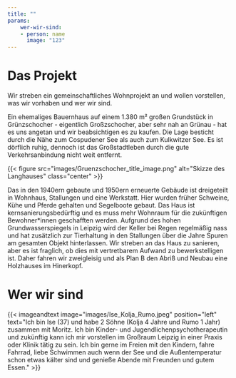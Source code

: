 ```yaml
---
title: ""
params:
    wer-wir-sind:
    - person: name
      image: "123"
---
```


# Das Projekt

Wir streben ein gemeinschaftliches Wohnprojekt an und wollen vorstellen, was wir vorhaben und wer wir sind. 

Ein ehemaliges Bauernhaus auf einem 1.380 m² großen Grundstück in Grünzschocher - eigentlich Großzschocher, aber sehr nah an Grünau - hat es uns angetan und wir beabsichtigen es zu kaufen.
Die Lage besticht durch die Nähe zum Cospudener See als auch zum Kulkwitzer See. Es ist dörflich ruhig, dennoch ist das Großstadtleben durch die gute Verkehrsanbindung nicht weit entfernt. 

{{< figure src="images/Gruenzschocher_title_image.png" alt="Skizze des Langhauses" class="center" >}}

Das in den 1940ern gebaute und 1950ern erneuerte Gebäude ist dreigeteilt in Wohnhaus, Stallungen und eine Werkstatt. 
Hier wurden früher Schweine, Kühe und Pferde gehalten und Segelboote gebaut.
Das Haus ist kernsanierungsbedürftig und es muss mehr Wohnraum für die zukünftigen Bewohner\*innen geschafften werden.
Aufgrund des hohen Grundwasserspiegels in Leipzig wird der Keller bei Regen regelmäßig nass und hat zusätzlich zur Tierhaltung in den Stallungen über die Jahre Spuren am gesamten Objekt hinterlassen. 
Wir streben an das Haus zu sanieren, aber es ist fraglich, ob dies mit vertretbarem Aufwand zu bewerkstelligen ist. Daher fahren wir zweigleisig und als Plan B den Abriß und Neubau eine Holzhauses im Hinerkopf.

# Wer wir sind

{{< imageandtext image="images/Ise_Kolja_Rumo.jpeg" position="left" text="Ich bin Ise (37) und habe 2 Söhne (Kolja 4 Jahre und Rumo 1 Jahr) zusammen mit Moritz. Ich bin Kinder- und Jugendlichenpsychotherapeutin und zukünftig kann ich mir vorstellen im Großraum Leipzig in einer Praxis oder Klinik tätig zu sein. Ich bin gerne im  Freien mit den Kindern, fahre Fahrrad, liebe Schwimmen auch wenn der See und die Außentemperatur schon etwas kälter sind und genieße Abende mit Freunden und gutem Essen." >}}

<!-- {{< figure src="images/Ise_Kolja_Rumo.jpeg" alt="Skizze des Langhauses" class="center" >}} -->

<!-- {{< imageandtext image="images/Moritz_Kolja.jpg" text="TestText" >}} -->

<!--

https://hooshmand.net/using-grids-and-columns-in-ghost/
https://bwaycer.github.io/hugo_tutorial.hugo/extras/shortcodes/#single-named-example-image-with-caption


https://discourse.gohugo.io/t/how-can-i-add-columns-into-my-page-using-shortcode/20201/2 -->
